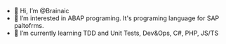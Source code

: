 - 👋 Hi, I’m @Brainaic
- 👀 I’m interested in ABAP programing. It's programing language for SAP paltofrms.
- 🌱 I’m currently learning TDD and Unit Tests, Dev&Ops, C#, PHP, JS/TS 
